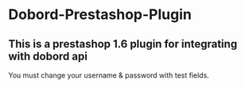 # Dobord-Prestashop-Plugin
## This is a prestashop 1.6 plugin for integrating with dobord api
You must change your username & password with test fields. 
